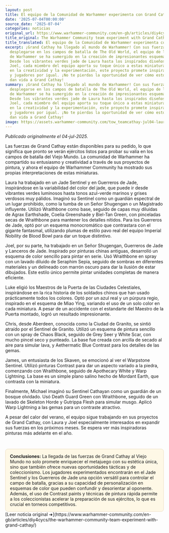 ```yaml
---
layout: post
title: El equipo de la Comunidad de Warhammer experimenta con Grand Cathay
date: '2025-07-04T00:00:00'
source_date: '2025-07-04'
categories: noticias
original_url: https://www.warhammer-community.com/en-gb/articles/diy4cycs/the-warhammer-community-team-experiment-with-grand-cathay/
title_original: The Warhammer Community team experiment with Grand Cathay
title_translated: El equipo de la Comunidad de Warhammer experimenta con Grand Cathay
excerpt: ¡Grand Cathay ha llegado al mundo de Warhammer! Con sus fuerzas listas para
  desplegarse en los campos de batalla de The Old World, el equipo de la Comunidad
  de Warhammer se ha sumergido en la creación de impresionantes esquemas de pintura.
  Desde los vibrantes verdes jade de Laura hasta los inspirados diseños en papel de
  Joel, cada miembro del equipo aporta su toque único a estas miniaturas. Con un enfoque
  en la creatividad y la experimentación, este proyecto promete inspirar a pintores
  y jugadores por igual. ¡No te pierdas la oportunidad de ver cómo estos artistas
  dan vida a Grand Cathay!
summary: ¡Grand Cathay ha llegado al mundo de Warhammer! Con sus fuerzas listas para
  desplegarse en los campos de batalla de The Old World, el equipo de la Comunidad
  de Warhammer se ha sumergido en la creación de impresionantes esquemas de pintura.
  Desde los vibrantes verdes jade de Laura hasta los inspirados diseños en papel de
  Joel, cada miembro del equipo aporta su toque único a estas miniaturas. Con un enfoque
  en la creatividad y la experimentación, este proyecto promete inspirar a pintores
  y jugadores por igual. ¡No te pierdas la oportunidad de ver cómo estos artistas
  dan vida a Grand Cathay!
image: https://assets.warhammer-community.com/tow_teamcathay-jul04-laura1-ntqa4mwval.jpg
---
```


*Publicado originalmente el 04-jul-2025.*


Las fuerzas de Grand Cathay están disponibles para su pedido, lo que significa que pronto se verán ejércitos listos para probar su valía en los campos de batalla del Viejo Mundo. La comunidad de Warhammer ha compartido su entusiasmo y creatividad a través de sus proyectos de pintura, y ahora el equipo de Warhammer Community ha mostrado sus propias interpretaciones de estas miniaturas.

Laura ha trabajado en un Jade Sentinel y en Guerreros de Jade, inspirándose en la variabilidad del color del jade, que puede ir desde vibrantes verdes luminosos hasta tonos azul-verde marinos y grises verdosos muy pálidos. Imaginó su Sentinel como un guardián espectral de un lugar prohibido, como la tumba de un Señor Shugengan o un Magistrado influyente. Utilizó Wraithbone como base, seguido de capas muy diluidas de Agrax Earthshade, Coelia Greenshade y Biel-Tan Green, con pinceladas secas de Wraithbone para mantener los detalles nítidos. Para los Guerreros de Jade, optó por un esquema monocromático que contrastara con el gigante fantasmal, utilizando plumas de estilo pavo real del equipo Imperial Nobility de Blood Bowl para dar un toque distintivo.

Joel, por su parte, ha trabajado en un Señor Shugengan, Guerreros de Jade y Lanceros de Jade. Inspirado por pinturas chinas antiguas, desarrolló un esquema de color sencillo para pintar en serie. Usó Wraithbone en spray con un lavado diluido de Seraphim Sepia, seguido de sombras en diferentes materiales y un delineado con marrón oscuro para dar la ilusión de estar dibujados. Este estilo único permite pintar unidades completas de manera eficiente.

Luke eligió los Maestros de la Puerta de las Ciudades Celestiales, inspirándose en la rica historia de los soldados chinos que han usado prácticamente todos los colores. Optó por un azul real y un púrpura regio, inspirado en el esquema de Miao Ying, variando el uso de un solo color en cada miniatura. A pesar de un accidente con el estandarte del Maestro de la Puerta montado, logró un resultado impresionante.

Chris, desde Aberdeen, conocida como la Ciudad de Granito, se sintió atraído por el Sentinel de Granito. Utilizó un esquema de pintura sencillo con un spray de Chaos Black, seguido de Grey Seer y White Scar, con mucho pincel seco y punteado. La base fue creada con arcilla de secado al aire para simular lava, y Aethermatic Blue Contrast para los detalles de las gemas.

James, un entusiasta de los Skaven, se emocionó al ver el Warpstone Sentinel. Utilizó pinturas Contrast para dar un aspecto variado a la piedra, comenzando con Wraithbone, seguido de Apothecary White y Warp Lightning. La base es un simple plano salino hecho de Mordant Earth, que contrasta con la miniatura.

Finalmente, Michael imaginó su Sentinel Cathayan como un guardián de un bosque olvidado. Usó Death Guard Green con Wraithbone, seguido de un lavado de Skeleton Horde y Gutrippa Flesh para simular musgo. Aplicó Warp Lightning a las gemas para un contraste atractivo.

A pesar del calor del verano, el equipo sigue trabajando en sus proyectos de Grand Cathay, con Laura y Joel especialmente interesados en expandir sus fuerzas en los próximos meses. Se espera ver más inspiradoras pinturas más adelante en el año.

<div style="margin-top:3em;padding:1em;background:#fef8e6;border:1px solid #eadbbd;border-radius:8px;">
<strong>Conclusiones:</strong> La llegada de las fuerzas de Grand Cathay al Viejo Mundo no solo promete enriquecer el metajuego con su estética única, sino que también ofrece nuevas oportunidades tácticas y de coleccionismo. Los jugadores experimentados encontrarán en el Jade Sentinel y los Guerreros de Jade una opción versátil para controlar el campo de batalla, gracias a su capacidad de personalización en esquemas de color que pueden confundir y desorientar al oponente. Además, el uso de Contrast paints y técnicas de pintura rápida permite a los coleccionistas acelerar la preparación de sus ejércitos, lo que es crucial en torneos competitivos.
</div>
[Leer noticia original ➜](https://www.warhammer-community.com/en-gb/articles/diy4cycs/the-warhammer-community-team-experiment-with-grand-cathay/)
